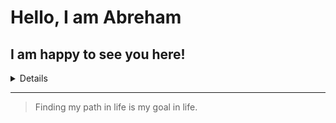 # Hello, I am Abreham
<!-- TO DO: add more details about me later -->
## I am happy to see you here!
<details>
Software Engineer | Backend Developer with a knowledge of FrontEnd | I love solving real life problems.
</details>

---
> Finding my path in life is my goal in life.
